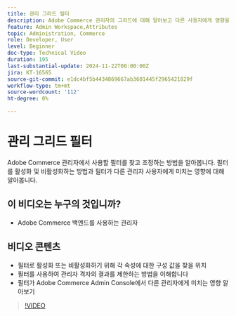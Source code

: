 ```yaml
---
title: 관리 그리드 필터
description: Adobe Commerce 관리자의 그리드에 대해 알아보고 다른 사용자에게 영향을 주지 않는 필터가 관리자별로 고유한 방법을 알아봅니다.
feature: Admin Workspace,Attributes
topic: Administration, Commerce
role: Developer, User
level: Beginner
doc-type: Technical Video
duration: 195
last-substantial-update: 2024-11-22T00:00:00Z
jira: KT-16565
source-git-commit: e1dc4bf5b4434869667ab3601445f2965421829f
workflow-type: tm+mt
source-wordcount: '112'
ht-degree: 0%

---
```



# 관리 그리드 필터

Adobe Commerce 관리자에서 사용할 필터를 찾고 조정하는 방법을 알아봅니다. 필터를 활성화 및 비활성화하는 방법과 필터가 다른 관리자 사용자에게 미치는 영향에 대해 알아봅니다.

## 이 비디오는 누구의 것입니까?

* Adobe Commerce 백엔드를 사용하는 관리자

## 비디오 콘텐츠

* 필터로 활성화 또는 비활성화하기 위해 각 속성에 대한 구성 값을 찾을 위치
* 필터를 사용하여 관리자 격자의 결과를 제한하는 방법을 이해합니다
* 필터가 Adobe Commerce Admin Console에서 다른 관리자에게 미치는 영향 알아보기

>[!VIDEO](https://video.tv.adobe.com/v/3440382?learn=on)
